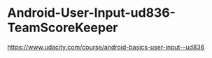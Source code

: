 # Android-User-Input-ud836-TeamScoreKeeper
https://www.udacity.com/course/android-basics-user-input--ud836

